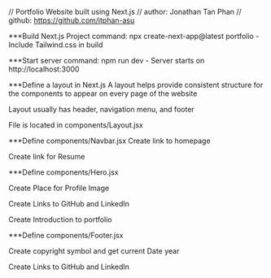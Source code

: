 // Portfolio Website built using Next.js
// author: Jonathan Tan Phan
// github: https://github.com/jtphan-asu

***Build Next.js Project
command: npx create-next-app@latest portfolio
	- Include Tailwind.css in build

***Start server
command: npm run dev
	- Server starts on http://localhost:3000

***Define a layout in Next.js
A layout helps provide consistent structure for the components to appear on every page of the website

Layout usually has header, navigation menu, and footer

File is located in components/Layout.jsx

***Define components/Navbar.jsx
Create link to homepage

Create link for Resume

***Define components/Hero.jsx

Create Place for Profile Image

Create Links to GitHub and LinkedIn

Create Introduction to portfolio


***Define components/Footer.jsx

Create copyright symbol and get current Date year

Create Links to GitHub and LinkedIn
